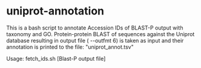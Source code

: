 # uniprot-annotation

This is a bash script to annotate Accession IDs of BLAST-P output with taxonomy and GO. Protein-protein BLAST of sequences against the Uniprot database resulting in output file ( --outfmt 6) is taken as input and their annotation is printed to the file: "uniprot_annot.tsv"

Usage:
fetch_ids.sh [Blast-P output file]

